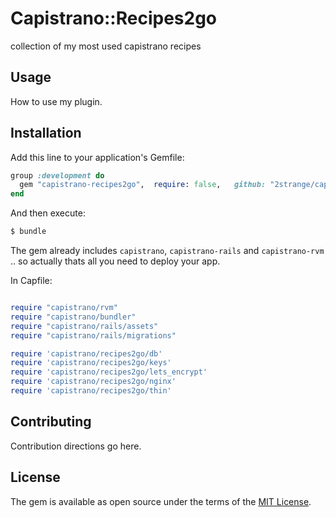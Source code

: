 # Capistrano::Recipes2go

collection of my most used capistrano recipes

## Usage
How to use my plugin.

## Installation
Add this line to your application's Gemfile:

```ruby
group :development do
  gem "capistrano-recipes2go",  require: false,   github: "2strange/capistrano-recipes2go"
end
```

And then execute:
```bash
$ bundle
```

The gem already includes `capistrano`, `capistrano-rails` and `capistrano-rvm` .. so actually thats all you need to deploy your app.


In Capfile:
```ruby

require "capistrano/rvm"
require "capistrano/bundler"
require "capistrano/rails/assets"
require "capistrano/rails/migrations"

require 'capistrano/recipes2go/db'
require 'capistrano/recipes2go/keys'
require 'capistrano/recipes2go/lets_encrypt'
require 'capistrano/recipes2go/nginx'
require 'capistrano/recipes2go/thin'

```


## Contributing
Contribution directions go here.

## License
The gem is available as open source under the terms of the [MIT License](https://opensource.org/licenses/MIT).
